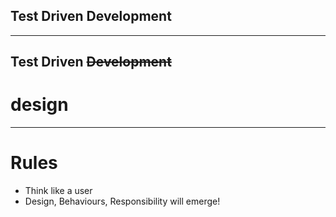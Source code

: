 ## Test Driven Development

---

## Test Driven ~~Development~~

# design

---

# Rules

- Think like a user
- Design, Behaviours, Responsibility will emerge!
